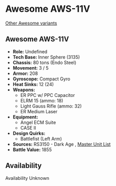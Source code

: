 # Awesome AWS-11V 

[Other Awesome variants](../awesome.md) 

## Awesome AWS-11V 

- **Role:** Undefined 
- **Tech Base:** Inner Sphere (3135) 
- **Chassis:** 80 tons (Endo Steel) 
- **Movement:** 3 / 5 
- **Armor:** 208 
- **Gyroscope:** Compact Gyro 
- **Heat Sinks:** 12 (24) 
- **Weapons:** 
  - ER PPC w/ PPC Capacitor 
  - ELRM 15 (ammo: 18) 
  - Light Gauss Rifle (ammo: 32) 
  - ER Medium Laser 
- **Equipment:** 
  - Angel ECM Suite 
  - CASE II 
- **Design Quirks:** 
  - Battlefist (Left Arm) 
- **Sources:** RS3150 - Dark Age , [Master Unit List](http://masterunitlist.info/Unit/Details/7977) 
- **Battle Value:** 1855 

## Availability 

Availability Unknown 

